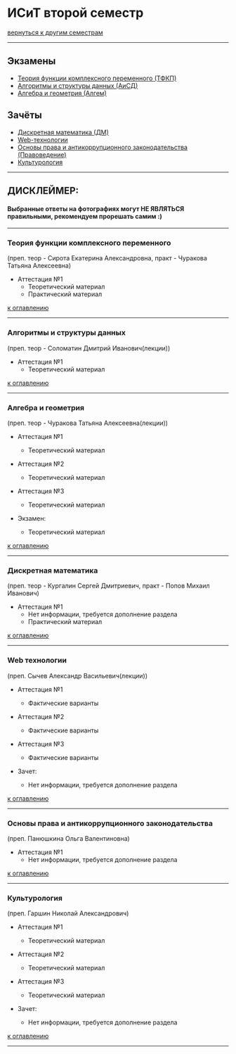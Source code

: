 # ИСиТ второй семестр
[вернуться к другим семестрам](isit.md)
***
## Экзамены
+ [Теория функции комплексного переменного (ТФКП)](#Теория-функции-комплексного-переменного)
+ [Алгоритмы и структуры данных (АиСД)](#Алгоритмы-и-структуры-данных)
+ [Алгебра и геометрия (Алгем)](#Алгебра-и-геометрия)

## Зачёты
+ [Дискретная математика (ДМ)](#Дискретная-математика)
+ [Web-технологии](#Web-технологии)
+ [Основы права и антикоррупционного законодательства (Правоведение)](#Основы-права-и-антикоррупционного-законодательства)
+ [Культурология](#Культурология)
***

## ДИСКЛЕЙМЕР:
#### Выбранные ответы на фотографиях могут НЕ ЯВЛЯТЬСЯ правильными, рекомендуем прорешать самим :)
***


### Теория функции комплексного переменного
(преп. теор - Сирота Екатерина Александровна, практ - Чуракова Татьяна Алексеевна)
+ Аттестация №1
  + Теоретический материал
  + Практический материал

[к оглавлению](#Экзамены)
***


### Алгоритмы и структуры данных
(преп. теор - Соломатин Дмитрий Иванович(лекции))
+ Аттестация №1
  + Теоретический материал

[к оглавлению](#Экзамены)
***


### Алгебра и геометрия
(преп. теор - Чуракова Татьяна Алексеевна(лекции))
+ Аттестация №1
  + Теоретический материал


+ Аттестация №2
  + Теоретический материал


+ Аттестация №3
  + Теоретический материал


+ Экзамен:
  + Теоретический материал

[к оглавлению](#Экзамены)
***


### Дискретная математика
(преп. теор - Кургалин Сергей Дмитриевич, практ - Попов Михаил Иванович)
+ Аттестация №1
  + Нет информации, требуется дополнение раздела
  + Практический материал

[к оглавлению](#Экзамены)
***


### Web технологии
(преп. Сычев Александр Васильевич(лекции))
+ Аттестация №1
  + Фактические варианты


+ Аттестация №2
  + Фактические варианты


+ Аттестация №3
  + Фактические варианты


+ Зачет:
  + Нет информации, требуется дополнение раздела

[к оглавлению](#Экзамены)
***


### Основы права и антикоррупционного законодательства
(преп. Панюшкина Ольга Валентиновна)
+ Аттестация №1
  + Нет информации, требуется дополнение раздела

[к оглавлению](#Экзамены)
***


### Культурология
(преп. Гаршин Николай Александрович)
+ Аттестация №1
  + Теоретический материал


+ Аттестация №2
  + Теоретический материал


+ Аттестация №3
  + Теоретический материал


+ Зачет:
  + Нет информации, требуется дополнение раздела

[к оглавлению](#Экзамены)
***